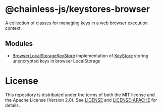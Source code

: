 # @chainless-js/keystores-browser

A collection of classes for managing keys in a web browser execution context.

## Modules

- [BrowserLocalStorageKeyStore](https://github.com/wulianapp/chainless-api-ts/blob/master/packages/keystores-browser/src/browser_local_storage_key_store.ts) implementation of [KeyStore](https://github.com/wulianapp/chainless-api-ts/blob/master/packages/keystores/src/keystore.ts) storing unencrypted keys in browser LocalStorage 

# License

This repository is distributed under the terms of both the MIT license and the Apache License (Version 2.0).
See [LICENSE](https://github.com/wulianapp/chainless-api-ts/blob/master/LICENSE) and [LICENSE-APACHE](https://github.com/wulianapp/chainless-api-ts/blob/master/LICENSE-APACHE) for details.
